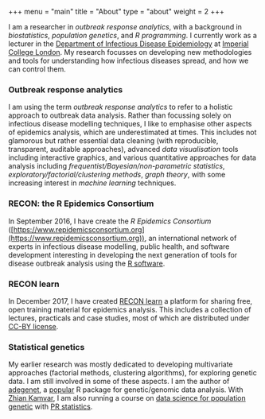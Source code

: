 +++
menu = "main"
title = "About"
type = "about"
weight = 2
+++

I am a researcher in <em>outbreak response analytics</em>, with a background in
<em>biostatistics</em>, <em>population genetics</em>, and <em>R
programming</em>. I currently work as a lecturer in the 
[Department of Infectious Disease Epidemiology](https://www.imperial.ac.uk/school-public-health/infectious-disease-epidemiology/) at 
[Imperial College London](https://www.imperial.ac.uk/). My research focusses on
developing new methodologies and tools for understanding how infectious diseases
spread, and how we can control them.



### Outbreak response analytics

I am using the term <em>outbreak response analytics</em> to refer to a holistic
approach to outbreak data analysis. Rather than focussing solely on infectious
disease modelling techniques, I like to emphasise other aspects of epidemics
analysis, which are underestimated at times. This includes not glamorous but
rather essential data cleaning (with reproducible, transparent, auditable
approaches), advanced <em>data visualisation</em> tools including interactive graphics,
and various quantitative approaches for data analysis including
<em>frequentist/Bayesian/non-parametric statistics</em>,
<em>exploratory/factorial/clustering methods</em>, <em>graph theory</em>, with
some increasing interest in <em>machine learning</em> techniques.




### RECON: the R Epidemics Consortium

In September 2016, I have create the <em>R Epidemics Consortium</em>
([https://www.repidemicsconsortium.org](https://www.repidemicsconsortium.org)),
an international network of experts in infectious disease modelling, public
health, and software development interesting in developing the next generation
of tools for disease outbreak analysis using the [R software](https://www.r-project.org/).




### RECON learn

In December 2017, I have created [RECON learn](https://reconlearn.netlify.com/)
a platform for sharing free, open training material for epidemics analysis. This
includes a collection of lectures, practicals and case studies, most of which
are distributed under [CC-BY license](https://creativecommons.org/licenses/by/3.0/).




### Statistical genetics

My earlier research was mostly dedicated to developing multivariate approaches
(factorial methods, clustering algorithms), for exploring genetic data. I am
still involved in some of these aspects. I am the author of 
[adegenet](http://adegenet.r-forge.r-project.org/), a 
[popular](https://github.com/thibautjombart/adegenet/) R package for genetic/genomic data analysis. 
With [Zhian Kamvar](https://plantpathology.unl.edu/zhian-n-kamvar), I am also running a course on 
[data science for population genetic](https://www.prstatistics.com/course/reproducible-data-science-for-population-genetics-rdpg01/) 
with [PR statistics](https://www.prstatistics.com/).

